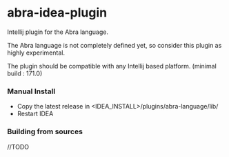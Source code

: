 # abra-idea-plugin
Intellij plugin for the Abra language.

The Abra language is not completely defined yet, so consider this plugin as highly experimental.

The plugin should be compatible with any Intellij based platform. (minimal build : 171.0)


<H3>Manual Install</H3>
<ul>
<li>Copy the latest release in &lt;IDEA_INSTALL&gt;/plugins/abra-language/lib/
<li>Restart IDEA
</ul>
<H3>Building from sources</H3>

//TODO
